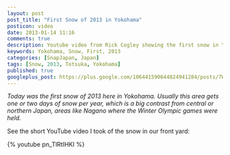 ```yaml
---
layout: post
post_title: "First Snow of 2013 in Yokohama"
posticon: video
date: 2013-01-14 11:16
comments: true
description: Youtube video from Rick Cogley showing the first snow in Yokohama in 2013.
keywords: Yokohama, Snow, First, 2013
categories: [SnapJapan, Japan]
tags: [Snow, 2013, Totsuka, Yokohama]
published: true
googleplus_post: https://plus.google.com/106441590644824941284/posts/7WXTbPc3MeC
---
```


_Today was the first snow of 2013 here in Yokohama. Usually this area gets one or two days of snow per year, which is a big contrast from central or northern Japan, areas like Nagano where the Winter Olympic games were held._

<!--more--> 

See the short YouTube video I took of the snow in our front yard: 

{% youtube pn_TlRtIHKI %}  

